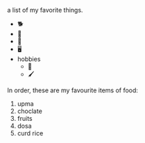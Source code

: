  a list of my favorite things.
 * 🐕
 * 👶
 * 🥘
 * 🖥️
 * hobbies
   *  💃
   * 🖌️

In order, these are my favourite items of food:
1. upma
2. choclate
3. fruits
4. dosa
5. curd rice
